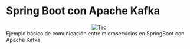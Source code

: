 # Spring Boot con Apache Kafka
<div style="display: flex; justify-content: center;">
  <div>
    <a href="https://skillicons.dev">
      <img src="https://skillicons.dev/icons?i=spring,kafka" alt="Tec">
    </a>
  </div>
</div>
Ejemplo básico de comunicación entre microservicios en SpringBoot con Apache Kafka 
